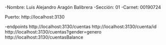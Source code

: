 -Nombre: Luis Alejandro Aragón Balibrera
-Sección: 01
-Carnet: 00190724

Puerto: http://localhost:3130

-endpoints
http://localhost:3130/cuentas
http://localhost:3130/cuenta/id
http://localhost:3130/cuentas?gender=genero
http://localhost:3130/cuentasBalance